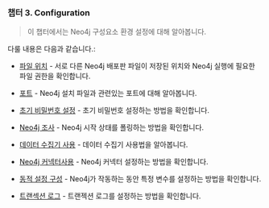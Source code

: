 ### 챕터 3. Configuration


> 이 챕터에서는 Neo4j 구성요소 환경 설정에 대해 알아봅니다. 


다룰 내용은 다음과 같습니다.:

+ [파일 위치]("https://neo4j.com/docs/operations-manual/current/configuration/file-locations/") - 서로 다른 Neo4j 배포판 파일이 저장된 위치와 Neo4j 실행에 필요한 파일 권한을 확인합니다. 

+ [포트]("https://neo4j.com/docs/operations-manual/current/configuration/ports/") - Neo4j 설치 파일과 관련있는 포트에 대해 알아봅니다. 
+ [초기 비밀번호 설정]("https://neo4j.com/docs/operations-manual/current/configuration/set-initial-password/") - 초기 비밀번호 설정하는 방법을 확인합니다. 
+ [Neo4j 조사]("https://neo4j.com/docs/operations-manual/current/configuration/wait-for-start/") - Neo4j 시작 상태를 폴링하는 방법을 확인합니다. 
+ [데이터 수집기 사용]("https://neo4j.com/docs/operations-manual/current/configuration/usage-data-collector/") - 데이터 수집기 사용법을 알아봅니다. 
+ [Neo4j 커넥터사용]("https://neo4j.com/docs/operations-manual/current/configuration/connectors/") - Neo4j 커넥터 설정하는 방법을 확인합니다. 
+ [동적 설정 구성]("https://neo4j.com/docs/operations-manual/current/configuration/dynamic-settings/") - Neo4j가 작동하는 동안 특정 변수를 설정하는 방법을 확인합니다. 
+ [트랜섹션 로그]("https://neo4j.com/docs/operations-manual/current/configuration/transaction-logs/") - 트랜젝션 로그를 설정하는 방법을 확인합니다. 